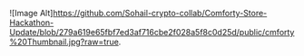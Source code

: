 ![Image Alt]https://github.com/Sohail-crypto-collab/Comforty-Store-Hackathon-Update/blob/279a619e65fbf7ed3af716cbe2f028a5f8c0d25d/public/cmforty%20Thumbnail.jpg?raw=true.

 





 
 
